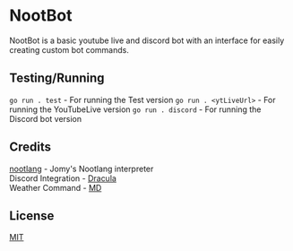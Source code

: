 # NootBot
NootBot is a basic youtube live and discord bot with an interface for easily creating custom bot commands.

## Testing/Running
`go run . test` - For running the Test version
`go run . <ytLiveUrl>` - For running the YouTubeLive version
`go run . discord` - For running the Discord bot version

## Credits
[nootlang](https://github.com/Jomy10/nootlang) - Jomy's Nootlang interpreter<br>
Discord Integration - [Dracula](https://github.com/Dracula707)<br>
Weather Command - [MD](https://github.com/MD-2016)<br>

## License
[MIT](https://choosealicense.com/licenses/mit/)
